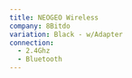 ```yaml
---
title: NEOGEO Wireless
company: 8Bitdo
variation: Black - w/Adapter
connection:
  - 2.4Ghz
  - Bluetooth
---
```

